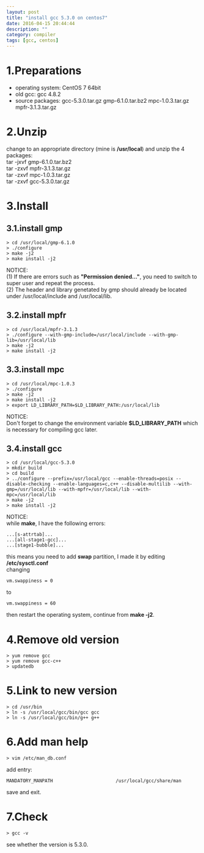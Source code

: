 ```yaml
---
layout: post
title: "install gcc 5.3.0 on centos7"
date: 2016-04-15 20:44:44
description: ""
category: compiler
tags: [gcc, centos]
---
```


# 1.Preparations  

* operating system: CentOS 7 64bit
* old gcc: gcc 4.8.2
* source packages: gcc-5.3.0.tar.gz gmp-6.1.0.tar.bz2 mpc-1.0.3.tar.gz mpfr-3.1.3.tar.gz

# 2.Unzip  

change to an appropriate directory (mine is **/usr/local**) and unzip the 4 packages:  
tar -jxvf gmp-6.1.0.tar.bz2  
tar -zxvf mpfr-3.1.3.tar.gz  
tar -zxvf mpc-1.0.3.tar.gz  
tar -zxvf gcc-5.3.0.tar.gz  

# 3.Install  

## 3.1.install gmp  

    > cd /usr/local/gmp-6.1.0
    > ./configure
    > make -j2
    > make install -j2  

NOTICE:   
    (1) If there are errors such as **"Permission denied..."**, you need to switch to super user and repeat the process.  
    (2) The header and library genetated by gmp should already be located under /usr/local/include and /usr/local/lib.

## 3.2.install mpfr  

    > cd /usr/local/mpfr-3.1.3
    > ./configure --with-gmp-include=/usr/local/include --with-gmp-lib=/usr/local/lib
    > make -j2
    > make install -j2

## 3.3.install mpc  

    > cd /usr/local/mpc-1.0.3
    > ./configure
    > make -j2
    > make install -j2
    > export LD_LIBRARY_PATH=$LD_LIBRARY_PATH:/usr/local/lib

NOTICE:  
    Don't forget to change the environment variable **$LD_LIBRARY_PATH** which is necessary for compiling gcc later.
    
## 3.4.install gcc  

    > cd /usr/local/gcc-5.3.0
    > mkdir build
    > cd build
    > ../configure --prefix=/usr/local/gcc --enable-threads=posix --disable-checking --enable-languages=c,c++ --disable-multilib --with-gmp=/usr/local/lib --with-mpfr=/usr/local/lib --with-mpc=/usr/local/lib
    > make -j2
    > make install -j2

NOTICE:  
while **make**, I have the following errors:
```
...[s-attrtab]... 
...[all-stage1-gcc]...
...[stage1-bubble]...
```
this means you need to add **swap** partition, I made it by editing **/etc/sysctl.conf**  
changing  
```
vm.swappiness = 0
```
to
```
vm.swappiness = 60
```
then restart the operating system, continue from **make -j2**.

# 4.Remove old version  

	> yum remove gcc
	> yum remove gcc-c++ 
	> updatedb

# 5.Link to new version  

    > cd /usr/bin 
    > ln -s /usr/local/gcc/bin/gcc gcc 
    > ln -s /usr/local/gcc/bin/g++ g++
    
# 6.Add man help  

    > vim /etc/man_db.conf  
add entry:
```
MANDATORY_MANPATH                       /usr/local/gcc/share/man
```
save and exit.

# 7.Check

    > gcc -v

see whether the version is 5.3.0.


